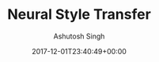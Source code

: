 ---
title: "Neural Style Transfer"
type: work
date: 2017-12-01T23:40:49+00:00
description : "This is meta description"
caption: Totam rem aperiam eaque ipsa quae illo inventore veritatis et quasi architebetea...
image: images/work/item-4.svg
author: Ashutosh Singh
tags: ["fashion","package"]
submitDate: November 30, 2017
github: https://github.com/dsgiitr/Neural-Style-Transfer
---